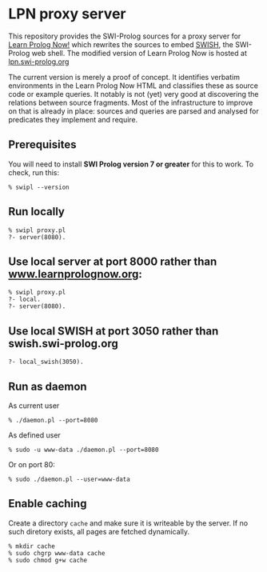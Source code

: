 # LPN proxy server

This repository provides the SWI-Prolog sources for a proxy server for
[Learn Prolog Now!](http://www.learnprolognow.org/) which rewrites the
sources to embed [SWISH](http://swish.swi-prolog.org/), the SWI-Prolog
web shell. The modified version of Learn Prolog Now is hosted at
[lpn.swi-prolog.org](http://lpn.swi-prolog.org)

The current version is merely a proof of concept. It identifies verbatim
environments in the Learn Prolog Now HTML and classifies these as source
code or example queries. It notably is not (yet) very good at
discovering the relations between source fragments. Most of the
infrastructure to improve on that is already in place: sources and
queries are parsed and analysed for predicates they implement and
require.

## Prerequisites

You will need to install **SWI Prolog version 7 or greater** for this to
work.  To check, run this:

    % swipl --version

## Run locally

    % swipl proxy.pl
    ?- server(8080).

## Use local server at port 8000 rather than www.learnprolognow.org:

    % swipl proxy.pl
    ?- local.
    ?- server(8080).

## Use local SWISH at port 3050 rather than swish.swi-prolog.org

    ?- local_swish(3050).

## Run as daemon

As current user

    % ./daemon.pl --port=8080

As defined user

    % sudo -u www-data ./daemon.pl --port=8080

Or on port 80:

    % sudo ./daemon.pl --user=www-data

## Enable caching

Create a directory `cache` and make sure  it is writeable by the server.
If no such diretory exists, all pages are fetched dynamically.

    % mkdir cache
    % sudo chgrp www-data cache
    % sudo chmod g+w cache

